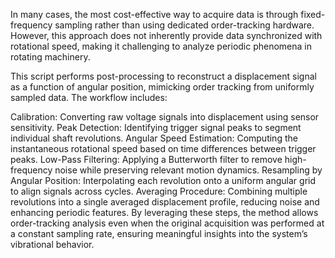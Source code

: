 In many cases, the most cost-effective way to acquire data is through fixed-frequency sampling rather than using dedicated order-tracking hardware. However, this approach does not inherently provide data synchronized with rotational speed, making it challenging to analyze periodic phenomena in rotating machinery.

This script performs post-processing to reconstruct a displacement signal as a function of angular position, mimicking order tracking from uniformly sampled data. The workflow includes:

Calibration: Converting raw voltage signals into displacement using sensor sensitivity.
Peak Detection: Identifying trigger signal peaks to segment individual shaft revolutions.
Angular Speed Estimation: Computing the instantaneous rotational speed based on time differences between trigger peaks.
Low-Pass Filtering: Applying a Butterworth filter to remove high-frequency noise while preserving relevant motion dynamics.
Resampling by Angular Position: Interpolating each revolution onto a uniform angular grid to align signals across cycles.
Averaging Procedure: Combining multiple revolutions into a single averaged displacement profile, reducing noise and enhancing periodic features.
By leveraging these steps, the method allows order-tracking analysis even when the original acquisition was performed at a constant sampling rate, ensuring meaningful insights into the system’s vibrational behavior.
